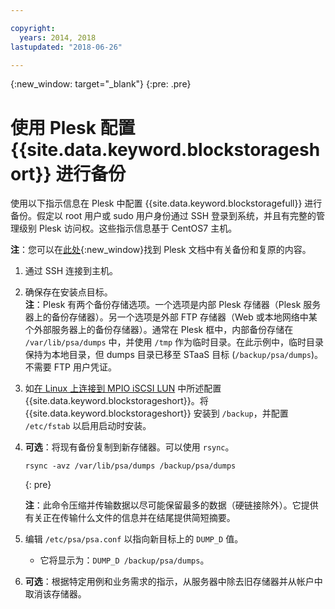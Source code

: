 ```yaml
---

copyright:
  years: 2014, 2018
lastupdated: "2018-06-26"

---
```

{:new_window: target="_blank"}
{:pre: .pre}
 
# 使用 Plesk 配置 {{site.data.keyword.blockstorageshort}} 进行备份

使用以下指示信息在 Plesk 中配置 {{site.data.keyword.blockstoragefull}} 进行备份。假定以 root 用户或 sudo 用户身份通过 SSH 登录到系统，并且有完整的管理级别 Plesk 访问权。这些指示信息基于 CentOS7 主机。

**注**：您可以在[此处](https://docs.plesk.com/en-US/12.5/administrator-guide/backing-up-and-restoration.59256/){:new_window}找到 Plesk 文档中有关备份和复原的内容。

1. 通过 SSH 连接到主机。

2. 确保存在安装点目标。<br />
   **注**：Plesk 有两个备份存储选项。一个选项是内部 Plesk 存储器（Plesk 服务器上的备份存储器）。另一个选项是外部 FTP 存储器（Web 或本地网络中某个外部服务器上的备份存储器）。通常在 Plesk 框中，内部备份存储在 `/var/lib/psa/dumps` 中，并使用 `/tmp` 作为临时目录。在此示例中，临时目录保持为本地目录，但 dumps 目录已移至 STaaS 目标 (`/backup/psa/dumps`)。不需要 FTP 用户凭证。
   
3. 如[在 Linux 上连接到 MPIO iSCSI LUN](accessing_block_storage_linux.html) 中所述配置 {{site.data.keyword.blockstorageshort}}。将 {{site.data.keyword.blockstorageshort}} 安装到 `/backup`，并配置 `/etc/fstab` 以启用启动时安装。

4. **可选**：将现有备份复制到新存储器。可以使用 `rsync`。
   ```
   rsync -avz /var/lib/psa/dumps /backup/psa/dumps
   ```
   {: pre}
    
    **注**：此命令压缩并传输数据以尽可能保留最多的数据（硬链接除外）。它提供有关正在传输什么文件的信息并在结尾提供简短摘要。
    
5. 编辑 `/etc/psa/psa.conf` 以指向新目标上的 `DUMP_D` 值。 
    - 它将显示为：`DUMP_D /backup/psa/dumps`。 

6. **可选**：根据特定用例和业务需求的指示，从服务器中除去旧存储器并从帐户中取消该存储器。


